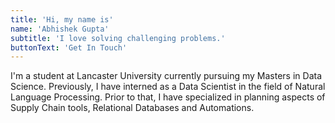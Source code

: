 ```yaml
---
title: 'Hi, my name is'
name: 'Abhishek Gupta'
subtitle: 'I love solving challenging problems.'
buttonText: 'Get In Touch'
---
```


I'm a student at Lancaster University currently pursuing my Masters in Data Science.
Previously, I have interned as a Data Scientist in the field of Natural Language Processing. Prior to that, I have specialized in planning aspects of Supply Chain tools, Relational Databases and Automations.
